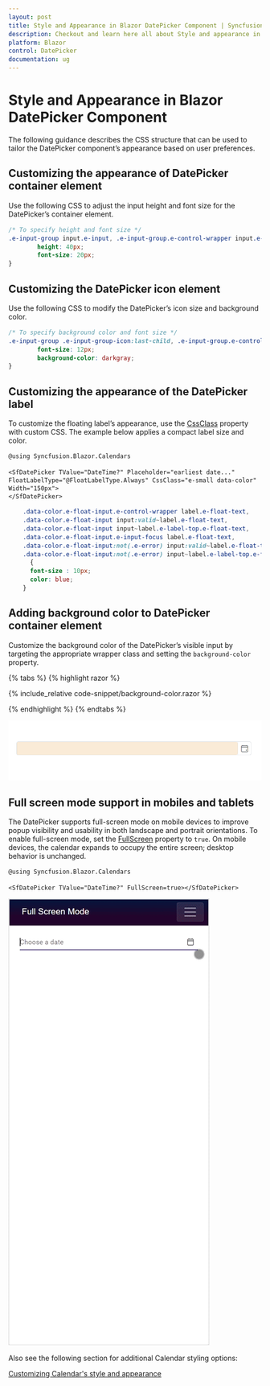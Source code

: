 ```yaml
---
layout: post
title: Style and Appearance in Blazor DatePicker Component | Syncfusion
description: Checkout and learn here all about Style and appearance in Syncfusion Blazor DatePicker component and more.
platform: Blazor
control: DatePicker
documentation: ug
---
```


# Style and Appearance in Blazor DatePicker Component

The following guidance describes the CSS structure that can be used to tailor the DatePicker component’s appearance based on user preferences.

## Customizing the appearance of DatePicker container element

Use the following CSS to adjust the input height and font size for the DatePicker’s container element.

```css
/* To specify height and font size */
.e-input-group input.e-input, .e-input-group.e-control-wrapper input.e-input {
        height: 40px;
        font-size: 20px;
}
```

## Customizing the DatePicker icon element

Use the following CSS to modify the DatePicker’s icon size and background color.

```css
/* To specify background color and font size */
.e-input-group .e-input-group-icon:last-child, .e-input-group.e-control-wrapper .e-input-group-icon:last-child {
        font-size: 12px;
        background-color: darkgray;
}
```

## Customizing the appearance of the DatePicker label 

To customize the floating label’s appearance, use the [CssClass](https://help.syncfusion.com/cr/blazor/Syncfusion.Blazor.Inputs.SfInputTextBase-1.html#Syncfusion_Blazor_Inputs_SfInputTextBase_1_CssClass) property with custom CSS. The example below applies a compact label size and color.

```cshtml
@using Syncfusion.Blazor.Calendars

<SfDatePicker TValue="DateTime?" Placeholder="earliest date..." FloatLabelType="@FloatLabelType.Always" CssClass="e-small data-color" Width="150px">
</SfDatePicker>

```
```css
    .data-color.e-float-input.e-control-wrapper label.e-float-text,
    .data-color.e-float-input input:valid~label.e-float-text, 
    .data-color.e-float-input input~label.e-label-top.e-float-text,
    .data-color.e-float-input.e-input-focus label.e-float-text,
    .data-color.e-float-input:not(.e-error) input:valid~label.e-float-text, 
    .data-color.e-float-input:not(.e-error) input~label.e-label-top.e-float-text
      {
      font-size : 10px;
      color: blue;
    }
```

## Adding background color to DatePicker container element

Customize the background color of the DatePicker’s visible input by targeting the appropriate wrapper class and setting the `background-color` property.

{% tabs %}
{% highlight razor %}

{% include_relative code-snippet/background-color.razor %}

{% endhighlight %}
{% endtabs %}

![Blazor DatePicker with a customized background color](./images/blazor-datepicker-background_color.png)

## Full screen mode support in mobiles and tablets

The DatePicker supports full-screen mode on mobile devices to improve popup visibility and usability in both landscape and portrait orientations. To enable full-screen mode, set the [FullScreen](https://help.syncfusion.com/cr/blazor/Syncfusion.Blazor.Calendars.SfDatePicker-1.html#Syncfusion_Blazor_Calendars_SfDatePicker_1_FullScreen) property to `true`. On mobile devices, the calendar expands to occupy the entire screen; desktop behavior is unchanged.

```cshtml
@using Syncfusion.Blazor.Calendars

<SfDatePicker TValue="DateTime?" FullScreen=true></SfDatePicker>

```

![Blazor DatePicker popup displayed in mobile full-screen mode](./images/blazor-datepicker-full-screen.gif)

Also see the following section for additional Calendar styling options:

[Customizing Calendar's style and appearance](../calendar/style-appearance)